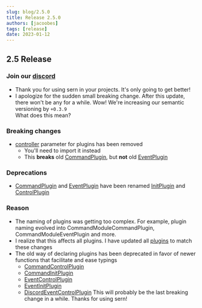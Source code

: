 ```yaml
---
slug: blog/2.5.0
title: Release 2.5.0
authors: [jacoobes]
tags: [release]
date: 2023-01-12
---
```


## 2.5 Release

### Join our [discord](https://sern.dev/discord) <br />

- Thank you for using sern in your projects. It's only going to get better!
- I apologize for the sudden small breaking change. After this update, there won't be any for a while.
  Wow! We're increasing our semantic versioning by `+0.3.9` <br />
  What does this mean?

### Breaking changes

- [controller](../docs/api/modules#controller) parameter for plugins has been removed
  - You'll need to import it instead
  - This **breaks** old [CommandPlugin](../docs/api/interfaces/CommandPlugin), but **not** old [EventPlugin](../docs/api/interfaces/EventPlugin)

### Deprecations

- [CommandPlugin](../docs/api/interfaces/CommandPlugin) and [EventPlugin](../docs/api/interfaces/EventPlugin) have been renamed [InitPlugin](../docs/api/interfaces/InitPlugin) and [ControlPlugin](../docs/api/interfaces/ControlPlugin)

### Reason

- The naming of plugins was getting too complex. For example, plugin naming evolved into CommandModuleCommandPlugin, CommandModuleEventPlugin and more.
- I realize that this affects all plugins. I have updated all [plugins](https://github.com/sern-handler/awesome-plugins/pull/68) to match these changes
- The old way of declaring plugins has been deprecated in favor of newer functions that facilitate and ease typings
  - [CommandControlPlugin](../docs/api/modules#commandcontrolplugin)
  - [CommandInitPlugin](../docs/api/modules#commandinitplugin)
  - [EventControlPlugin](../docs/api/modules#eventcontrolplugin)
  - [EventInitPlugin](../docs/api/modules#eventinitplugin)
  - [DiscordEventControlPlugin](../docs/api/modules#discordeventcontrolplugin)
    This will probably be the last breaking change in a while. Thanks for using sern!
